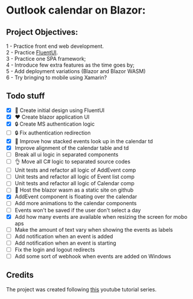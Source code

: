 # Outlook calendar on Blazor:


## Project Objectives:

1 - Practice front end web development. \
2 - Practice [FluentUI](https://developer.microsoft.com/en-us/fluentui). \
3 - Practice one SPA framework; \
4 - Introduce few extra features as the time goes by; \
5 - Add deployment variations (Blazor and Blazor WASM) \
6 - Try bringing to mobile using Xamarin?

## Todo stuff
- [x] :art: Create initial design using FluentUI
- [x] :heart: Create blazor application UI
- [x] :lock: Create MS authentication logic
- [ ] :lock: Fix authentication redirection
- [x] :sparkling_heart: Improve how stacked events look up in the calendar td
- [x] Improve alignment of the calendar table and td
- [ ] Break all ui logic in separated components
- [ ] :ok_hand: Move all C# logic to separated source codes
- [ ] Unit tests and refactor all logic of AddEvent comp
- [ ] Unit tests and refactor all logic of Event list comp
- [ ] Unit tests and refactor all logic of Calendar comp
- [ ] :rocket: Host the blazor wasm as a static site on github
- [x] AddEvent component is floating over the calendar
- [ ] Add more animations to the calendar components
- [ ] Events won't be saved if the user don't select a day
- [x] Add how many events are available when resizing the screen for mobo aps
- [ ] Make the amount of text vary when showing the events as labels
- [ ] Add notification when an event is added
- [ ] Add notification when an event is starting
- [ ] Fix the login and logout redirects
- [ ] Add some sort of webhook when events are added on Windows

## Credits

The project was created following [this](https://www.youtube.com/playlist?list=PLFJQnCcZXWjv89uDubYW7NniK8mEl4sWQ) youtube tutorial series.

